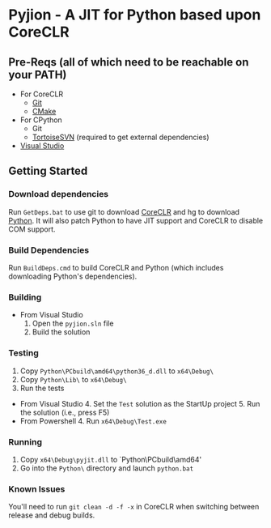 Pyjion - A JIT for Python based upon CoreCLR
=======

## Pre-Reqs (all of which need to be reachable on your PATH)
* For CoreCLR
  * [Git](http://www.git-scm.com/)
  * [CMake](http://www.cmake.org/)
* For CPython
  * Git
  * [TortoiseSVN](http://tortoisesvn.net/) (required to get external dependencies)
* [Visual Studio](https://www.visualstudio.com/)

## Getting Started

### Download dependencies
Run `GetDeps.bat` to use git to download [CoreCLR](https://github.com/dotnet/coreclr) and hg to download [Python](https://hg.python.org/cpython).  It will also patch Python to have JIT support and CoreCLR to disable COM support.

### Build Dependencies
Run `BuildDeps.cmd` to build CoreCLR and Python (which includes downloading Python's dependencies).

### Building
* From Visual Studio
  1. Open the `pyjion.sln` file
  2. Build the solution

### Testing
1. Copy `Python\PCbuild\amd64\python36_d.dll` to `x64\Debug\`
2. Copy `Python\Lib\` to `x64\Debug\`
3. Run the tests
  * From Visual Studio
    4. Set the `Test` solution as the StartUp project
    5. Run the solution (i.e., press F5)
  * From Powershell
    4. Run `x64\Debug\Test.exe`

### Running
1. Copy `x64\Debug\pyjit.dll` to `Python\PCbuild\amd64\'
2. Go into the `Python\` directory and launch `python.bat`


### Known Issues
You'll need to run `git clean -d -f -x` in CoreCLR when switching between release and debug builds.
